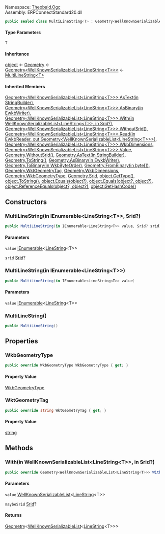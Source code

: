 
Namespace: [Theobald.Ogc](index.md)  
Assembly: ERPConnectStandard20.dll  

```csharp
public sealed class MultiLineString<T> : Geometry<WellKnownSerializableList<LineString<T>>> where T : IWellKnownSerializable<T>, new()
```

#### Type Parameters

`T` 

#### Inheritance

[object](https://learn.microsoft.com/dotnet/api/system.object) ← 
[Geometry](Theobald.Ogc.Geometry.md) ← 
[Geometry<WellKnownSerializableList<LineString<T\>\>\>](Theobald.Ogc.Geometry\-1.md) ← 
[MultiLineString<T\>](Theobald.Ogc.MultiLineString\-1.md)

#### Inherited Members

[Geometry<WellKnownSerializableList<LineString<T\>\>\>.AsText\(in StringBuilder\)](Theobald.Ogc.Geometry\-1.md\#Theobald\_Ogc\_Geometry\_1\_AsText\_System\_Text\_StringBuilder\_\_), 
[Geometry<WellKnownSerializableList<LineString<T\>\>\>.AsBinary\(in EwkbWriter\)](Theobald.Ogc.Geometry\-1.md\#Theobald\_Ogc\_Geometry\_1\_AsBinary\_Theobald\_Ogc\_EwkbWriter\_\_), 
[Geometry<WellKnownSerializableList<LineString<T\>\>\>.With\(in WellKnownSerializableList<LineString<T\>\>, in Srid?\)](Theobald.Ogc.Geometry\-1.md\#Theobald\_Ogc\_Geometry\_1\_With\_\_0\_\_System\_Nullable\_Theobald\_Ogc\_Srid\_\_\_), 
[Geometry<WellKnownSerializableList<LineString<T\>\>\>.WithoutSrid\(\)](Theobald.Ogc.Geometry\-1.md\#Theobald\_Ogc\_Geometry\_1\_WithoutSrid), 
[Geometry<WellKnownSerializableList<LineString<T\>\>\>.Read\(in EwkbReader, out Geometry<WellKnownSerializableList<LineString<T\>\>\>\)](Theobald.Ogc.Geometry\-1.md\#Theobald\_Ogc\_Geometry\_1\_Read\_Theobald\_Ogc\_EwkbReader\_\_Theobald\_Ogc\_Geometry\_\_0\_\_\_), 
[Geometry<WellKnownSerializableList<LineString<T\>\>\>.WkbDimensions](Theobald.Ogc.Geometry\-1.md\#Theobald\_Ogc\_Geometry\_1\_WkbDimensions), 
[Geometry<WellKnownSerializableList<LineString<T\>\>\>.Value](Theobald.Ogc.Geometry\-1.md\#Theobald\_Ogc\_Geometry\_1\_Value), 
[Geometry.WithoutSrid\(\)](Theobald.Ogc.Geometry.md\#Theobald\_Ogc\_Geometry\_WithoutSrid), 
[Geometry.AsText\(in StringBuilder\)](Theobald.Ogc.Geometry.md\#Theobald\_Ogc\_Geometry\_AsText\_System\_Text\_StringBuilder\_\_), 
[Geometry.ToString\(\)](Theobald.Ogc.Geometry.md\#Theobald\_Ogc\_Geometry\_ToString), 
[Geometry.AsBinary\(in EwkbWriter\)](Theobald.Ogc.Geometry.md\#Theobald\_Ogc\_Geometry\_AsBinary\_Theobald\_Ogc\_EwkbWriter\_\_), 
[Geometry.ToBinary\(in WkbByteOrder\)](Theobald.Ogc.Geometry.md\#Theobald\_Ogc\_Geometry\_ToBinary\_Theobald\_Ogc\_WkbByteOrder\_\_), 
[Geometry.FromBinary\(in byte\[\]\)](Theobald.Ogc.Geometry.md\#Theobald\_Ogc\_Geometry\_FromBinary\_System\_Byte\_\_\_\_), 
[Geometry.WktGeometryTag](Theobald.Ogc.Geometry.md\#Theobald\_Ogc\_Geometry\_WktGeometryTag), 
[Geometry.WkbDimensions](Theobald.Ogc.Geometry.md\#Theobald\_Ogc\_Geometry\_WkbDimensions), 
[Geometry.WkbGeometryType](Theobald.Ogc.Geometry.md\#Theobald\_Ogc\_Geometry\_WkbGeometryType), 
[Geometry.Srid](Theobald.Ogc.Geometry.md\#Theobald\_Ogc\_Geometry\_Srid), 
[object.GetType\(\)](https://learn.microsoft.com/dotnet/api/system.object.gettype), 
[object.ToString\(\)](https://learn.microsoft.com/dotnet/api/system.object.tostring), 
[object.Equals\(object?\)](https://learn.microsoft.com/dotnet/api/system.object.equals\#system\-object\-equals\(system\-object\)), 
[object.Equals\(object?, object?\)](https://learn.microsoft.com/dotnet/api/system.object.equals\#system\-object\-equals\(system\-object\-system\-object\)), 
[object.ReferenceEquals\(object?, object?\)](https://learn.microsoft.com/dotnet/api/system.object.referenceequals), 
[object.GetHashCode\(\)](https://learn.microsoft.com/dotnet/api/system.object.gethashcode)

## Constructors

### <a id="Theobald_Ogc_MultiLineString_1__ctor_System_Collections_Generic_IEnumerable_Theobald_Ogc_LineString__0____System_Nullable_Theobald_Ogc_Srid__"></a> MultiLineString\(in IEnumerable<LineString<T\>\>, Srid?\)

```csharp
public MultiLineString(in IEnumerable<LineString<T>> value, Srid? srid)
```

#### Parameters

`value` [IEnumerable](https://learn.microsoft.com/dotnet/api/system.collections.generic.ienumerable\-1)<[LineString](Theobald.Ogc.LineString\-1.md)<T\>\>

`srid` [Srid](Theobald.Ogc.Srid.md)?

### <a id="Theobald_Ogc_MultiLineString_1__ctor_System_Collections_Generic_IEnumerable_Theobald_Ogc_LineString__0____"></a> MultiLineString\(in IEnumerable<LineString<T\>\>\)

```csharp
public MultiLineString(in IEnumerable<LineString<T>> value)
```

#### Parameters

`value` [IEnumerable](https://learn.microsoft.com/dotnet/api/system.collections.generic.ienumerable\-1)<[LineString](Theobald.Ogc.LineString\-1.md)<T\>\>

### <a id="Theobald_Ogc_MultiLineString_1__ctor"></a> MultiLineString\(\)

```csharp
public MultiLineString()
```

## Properties

### <a id="Theobald_Ogc_MultiLineString_1_WkbGeometryType"></a> WkbGeometryType

```csharp
public override WkbGeometryType WkbGeometryType { get; }
```

#### Property Value

 [WkbGeometryType](Theobald.Ogc.WkbGeometryType.md)

### <a id="Theobald_Ogc_MultiLineString_1_WktGeometryTag"></a> WktGeometryTag

```csharp
public override string WktGeometryTag { get; }
```

#### Property Value

 [string](https://learn.microsoft.com/dotnet/api/system.string)

## Methods

### <a id="Theobald_Ogc_MultiLineString_1_With_Theobald_Ogc_WellKnownSerializableList_Theobald_Ogc_LineString__0____System_Nullable_Theobald_Ogc_Srid___"></a> With\(in WellKnownSerializableList<LineString<T\>\>, in Srid?\)

```csharp
public override Geometry<WellKnownSerializableList<LineString<T>>> With(in WellKnownSerializableList<LineString<T>> value, in Srid? maybeSrid)
```

#### Parameters

`value` [WellKnownSerializableList](Theobald.Ogc.WellKnownSerializableList\-1.md)<[LineString](Theobald.Ogc.LineString\-1.md)<T\>\>

`maybeSrid` [Srid](Theobald.Ogc.Srid.md)?

#### Returns

 [Geometry](Theobald.Ogc.Geometry\-1.md)<[WellKnownSerializableList](Theobald.Ogc.WellKnownSerializableList\-1.md)<[LineString](Theobald.Ogc.LineString\-1.md)<T\>\>\>

